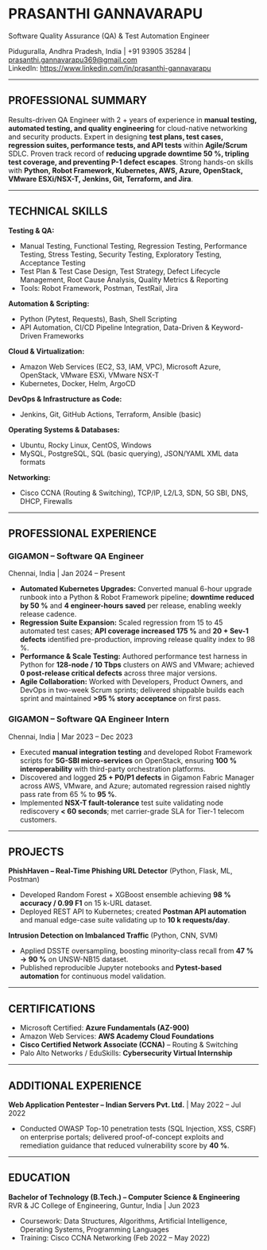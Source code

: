 # PRASANTHI GANNAVARAPU  
Software Quality Assurance (QA) & Test Automation Engineer  

Piduguralla, Andhra Pradesh, India | +91 93905 35284 | prasanthi.gannavarapu369@gmail.com  
LinkedIn: https://www.linkedin.com/in/prasanthi-gannavarapu  

---

## PROFESSIONAL SUMMARY  
Results-driven QA Engineer with 2 + years of experience in **manual testing, automated testing, and quality engineering** for cloud-native networking and security products. Expert in designing **test plans, test cases, regression suites, performance tests, and API tests** within **Agile/Scrum** SDLC. Proven track record of **reducing upgrade downtime 50 %, tripling test coverage, and preventing P-1 defect escapes**. Strong hands-on skills with **Python, Robot Framework, Kubernetes, AWS, Azure, OpenStack, VMware ESXi/NSX-T, Jenkins, Git, Terraform, and Jira**.

---

## TECHNICAL SKILLS  

**Testing & QA:**  
- Manual Testing, Functional Testing, Regression Testing, Performance Testing, Stress Testing, Security Testing, Exploratory Testing, Acceptance Testing  
- Test Plan & Test Case Design, Test Strategy, Defect Lifecycle Management, Root Cause Analysis, Quality Metrics & Reporting  
- Tools: Robot Framework, Postman, TestRail, Jira  

**Automation & Scripting:**  
- Python (Pytest, Requests), Bash, Shell Scripting  
- API Automation, CI/CD Pipeline Integration, Data-Driven & Keyword-Driven Frameworks  

**Cloud & Virtualization:**  
- Amazon Web Services (EC2, S3, IAM, VPC), Microsoft Azure, OpenStack, VMware ESXi, VMware NSX-T  
- Kubernetes, Docker, Helm, ArgoCD  

**DevOps & Infrastructure as Code:**  
- Jenkins, Git, GitHub Actions, Terraform, Ansible (basic)  

**Operating Systems & Databases:**  
- Ubuntu, Rocky Linux, CentOS, Windows  
- MySQL, PostgreSQL, SQL (basic querying), JSON/YAML XML data formats  

**Networking:**  
- Cisco CCNA (Routing & Switching), TCP/IP, L2/L3, SDN, 5G SBI, DNS, DHCP, Firewalls  

---

## PROFESSIONAL EXPERIENCE  

### GIGAMON – Software QA Engineer  
Chennai, India | Jan 2024 – Present  

- **Automated Kubernetes Upgrades:** Converted manual 6-hour upgrade runbook into a Python & Robot Framework pipeline; **downtime reduced by 50 %** and **4 engineer-hours saved** per release, enabling weekly release cadence.  
- **Regression Suite Expansion:** Scaled regression from 15 to 45 automated test cases; **API coverage increased 175 %** and **20 + Sev-1 defects** identified pre-production, improving release quality index to 98 %.  
- **Performance & Scale Testing:** Authored performance test harness in Python for **128-node / 10 Tbps** clusters on AWS and VMware; achieved **0 post-release critical defects** across three major versions.  
- **Agile Collaboration:** Worked with Developers, Product Owners, and DevOps in two-week Scrum sprints; delivered shippable builds each sprint and maintained **>95 % story acceptance** on first pass.  

### GIGAMON – Software QA Engineer Intern  
Chennai, India | Mar 2023 – Dec 2023  

- Executed **manual integration testing** and developed Robot Framework scripts for **5G-SBI micro-services** on OpenStack, ensuring **100 % interoperability** with third-party orchestration platforms.  
- Discovered and logged **25 + P0/P1 defects** in Gigamon Fabric Manager across AWS, VMware, and Azure; automated regression raised nightly pass rate from 65 % to **95 %**.  
- Implemented **NSX-T fault-tolerance** test suite validating node rediscovery **< 60 seconds**; met carrier-grade SLA for Tier-1 telecom customers.  

---

## PROJECTS  

**PhishHaven – Real-Time Phishing URL Detector** (Python, Flask, ML, Postman)  
- Developed Random Forest + XGBoost ensemble achieving **98 % accuracy / 0.99 F1** on 15 k-URL dataset.  
- Deployed REST API to Kubernetes; created **Postman API automation** and manual edge-case suite validating up to **10 k requests/day**.

**Intrusion Detection on Imbalanced Traffic** (Python, CNN, SVM)  
- Applied DSSTE oversampling, boosting minority-class recall from **47 % → 90 %** on UNSW-NB15 dataset.  
- Published reproducible Jupyter notebooks and **Pytest-based automation** for continuous model validation.  

---

## CERTIFICATIONS  

- Microsoft Certified: **Azure Fundamentals (AZ-900)**  
- Amazon Web Services: **AWS Academy Cloud Foundations**  
- **Cisco Certified Network Associate (CCNA)** – Routing & Switching  
- Palo Alto Networks / EduSkills: **Cybersecurity Virtual Internship**  

---

## ADDITIONAL EXPERIENCE  

**Web Application Pentester – Indian Servers Pvt. Ltd.** | May 2022 – Jul 2022  
- Conducted OWASP Top-10 penetration tests (SQL Injection, XSS, CSRF) on enterprise portals; delivered proof-of-concept exploits and remediation guidance that reduced vulnerability score by **40 %**.  

---

## EDUCATION  

**Bachelor of Technology (B.Tech.) – Computer Science & Engineering**  
RVR & JC College of Engineering, Guntur, India | Jun 2023  
- Coursework: Data Structures, Algorithms, Artificial Intelligence, Operating Systems, Programming Languages  
- Training: Cisco CCNA Networking (Feb 2022 – May 2022)  
